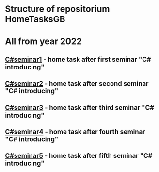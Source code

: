 # Structure of repositorium HomeTasksGB
# All from year 2022
## [C#seminar1](https://github.com/DenisBurguto/HomeTasksGB/tree/main/C%23seminar1) - home task after first seminar "C# introducing"
## [C#seminar2](https://github.com/DenisBurguto/HomeTasksGB/tree/main/С%23seminar2) - home task after second seminar "C# introducing"
## [C#seminar3](https://github.com/DenisBurguto/HomeTasksGB/tree/main/C%23seminar3) - home task after third seminar "C# introducing"
## [C#seminar4](https://github.com/DenisBurguto/HomeTasksGB/tree/main/C%23seminar4) - home task after fourth seminar  "C# introducing"
## [C#seminar5](https://github.com/DenisBurguto/HomeTasksGB/tree/main/C%23seminar5) - home task after fifth seminar  "C# introducing"

